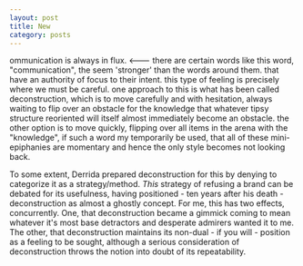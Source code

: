 ```yaml
---
layout: post
title: New
category: posts
---
```


ommunication is always in flux.  <--- 	there are certain words like this word, "communication", the seem 'stronger' than the words around them.
						that have an authority of focus to their intent. this type of feeling is precisely where we must be careful.
						one approach to this is what has been called deconstruction, which is to move carefully and with hesitation,
						always waiting to flip over an obstacle for the knowledge that whatever tipsy structure reoriented will itself
						almost immediately become an obstacle. the other option is to move quickly, flipping over all items in the arena
						with the "knowledge", if such a word my temporarily be used, that all of these mini-epiphanies are momentary
						and hence the only style becomes not looking back.

To some extent, Derrida prepared deconstruction for this by denying to categorize it as a strategy/method. *This* strategy of refusing a brand can be debated for its usefulness, having positioned - ten years after his death - deconstruction as almost a ghostly concept. For me, this has two effects, concurrently. One, that deconstruction became a gimmick coming to mean whatever it's most base detractors and desperate admirers wanted it to me. The other, that deconstruction maintains its non-dual - if you will - position as a feeling to be sought, although a serious consideration of deconstruction throws the notion into doubt of its repeatability.
